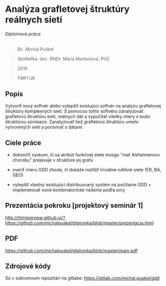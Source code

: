 # Analýza grafletovej štruktúry reálnych sietí
###### Diplomová práca

> Bc. Michal Puškel

> školiteľka: doc. RNDr. Mária Markošová, PhD. 

> 2019

> FMFI UK

## Popis

Vytvoriť nový softvér alebo vylepšiť existujúci softvér na analýzu grafletovej štruktúry komplexných sietí. S pomocou tohto softvéru zanalyzovať grafletovú štruktúru sietí, reálnych dát a vypočítať všetky miery s touto štruktúrou súvisiace. Zanalyzovať tiež grafletovú štruktúru umelo vytvorených sietí a porovnať s dátami.

## Ciele práce

- dokončiť výskum, či sa atribút funkčnej siete mozgu "mať Alzheimerovu chorobu" prejavuje v štruktúre jej grafu

- overiť mieru GDD zhoda, či dokáže rozlíšiť triviálne odlišné siete (ER, BA, GEO)
- vylepšiť vlastný existujúci distribuovaný systém na počítanie GDD + implemetovať nové kombinatorické riešenie podľa orcy

## Prezentácia pokroku [projektový seminár 1]

http://htmlpreview.github.io/?https://github.com/michalpuskel/diplomka/blob/master/prezentacia.html

## PDF

https://github.com/michalpuskel/diplomka/blob/master/main.pdf

## Zdrojové kódy

Sú v súkromnom repozitári na gitlabe:
https://gitlab.com/michal.puskel/gdd
